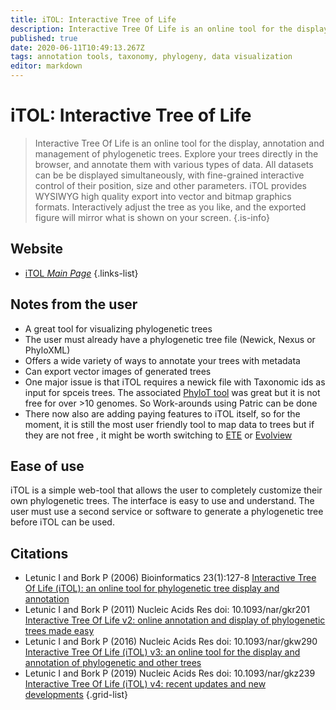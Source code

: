 ```yaml
---
title: iTOL: Interactive Tree of Life
description: Interactive Tree Of Life is an online tool for the display, annotation and management of phylogenetic trees.
published: true
date: 2020-06-11T10:49:13.267Z
tags: annotation tools, taxonomy, phylogeny, data visualization
editor: markdown
---
```


# iTOL: Interactive Tree of Life

> Interactive Tree Of Life is an online tool for the display, annotation and management of phylogenetic trees. Explore your trees directly in the browser, and annotate them with various types of data. All datasets can be be displayed simultaneously, with fine-grained interactive control of their position, size and other parameters.
&NewLine;
iTOL provides WYSIWYG high quality export into vector and bitmap graphics formats. Interactively adjust the tree as you like, and the exported figure will mirror what is shown on your screen.
{.is-info}

## Website

- [iTOL *Main Page*](https://itol.embl.de/)
{.links-list}

## Notes from the user
- A great tool for visualizing phylogenetic trees
- The user must already have a phylogenetic tree file (Newick, Nexus or PhyloXML)
- Offers a wide variety of ways to annotate your trees with metadata
- Can export vector images of generated trees
- One major issue is that iTOL requires a newick file  with Taxonomic ids as input for spceis trees. The associated [PhyloT tool](https://phylot.biobyte.de) was great but it is not free for over >10 genomes. So Work-arounds using Patric can be done
- There now also  are adding paying features to iTOL itself, so for the moment, it is still the most user friendly tool to map data to trees but if they are not free , it might be worth switching to  [ETE](https://vdclab-wiki.herokuapp.com/visualization/tools-to-make-figures/ETE-Toolkit) or [Evolview](https://vdclab-wiki.herokuapp.com/EvolView)

## Ease of use

iTOL is a simple web-tool that allows the user to completely customize their own phylogenetic trees. The interface is easy to use and understand. The user must use a second service or software to generate a phylogenetic tree before iTOL can be used. 

## Citations

- Letunic I and Bork P (2006) Bioinformatics 23(1):127-8 [Interactive Tree Of Life (iTOL): an online tool for phylogenetic tree display and annotation](https://academic.oup.com/bioinformatics/article/23/1/127/188940)
- Letunic I and Bork P (2011) Nucleic Acids Res doi: 10.1093/nar/gkr201 [Interactive Tree Of Life v2: online annotation and display of phylogenetic trees made easy](https://academic.oup.com/nar/article/39/suppl_2/W475/2505767)
-	Letunic I and Bork P (2016) Nucleic Acids Res doi: 10.1093/nar/gkw290 [Interactive Tree Of Life (iTOL) v3: an online tool for the display and annotation of phylogenetic and other trees](https://academic.oup.com/nar/article/44/W1/W242/2499315)
-	Letunic I and Bork P (2019) Nucleic Acids Res doi: 10.1093/nar/gkz239 [Interactive Tree Of Life (iTOL) v4: recent updates and new developments](https://academic.oup.com/nar/article/47/W1/W256/5424068)
{.grid-list}